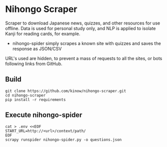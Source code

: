 # Nihongo Scraper

Scraper to download Japanese news, quizzes, and other resources for use offline.
Data is used for personal study only, and NLP is applied to isolate Kanji for
reading cards, for example.

* nihongo-spider simply scrapes a known site with quizzes and saves the response as JSON/CSV

URL's used are hidden, to prevent a mass of requests to all the sites, or bots following
links from GitHub.

## Build

```
git clone https://github.com/kinow/nihongo-scraper.git
cd nihongo-scraper
pip install -r requirements
```

## Execute nihongo-spider

```
cat > .env <<EOF
START_URL=http://<url>/context/path/
EOF
scrapy runspider nihongo-spider.py -o questions.json
```

